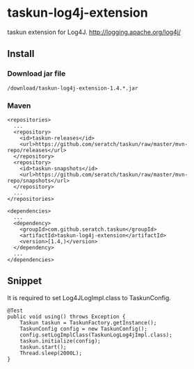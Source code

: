 # taskun-log4j-extension

taskun extension for Log4J.
http://logging.apache.org/log4j/

## Install

### Download jar file

    /download/taskun-log4j-extension-1.4.*.jar

### Maven

    <repositories>
      ...
      <repository>
        <id>taskun-releases</id>
        <url>https://github.com/seratch/taskun/raw/master/mvn-repo/releases</url>
      </repository>
      <repository>
        <id>taskun-snapshots</id>
        <url>https://github.com/seratch/taskun/raw/master/mvn-repo/snapshots</url>
      </repository>
      ...
    </repositories>

    <dependencies>
      ...
      <dependency>
        <groupId>com.github.seratch.taskun</groupId>
        <artifactId>taskun-log4j-extension</artifactId>
        <version>[1.4,)</version>
      </dependency>
      ...
    </dependencies>

## Snippet

It is required to set Log4JLogImpl.class to TaskunConfig.

    @Test
    public void using() throws Exception {
        Taskun taskun = TaskunFactory.getInstance();
        TaskunConfig config = new TaskunConfig();
        config.setLogImplClass(TaskunLogLog4jImpl.class);
        taskun.initialize(config);
        taskun.start();
        Thread.sleep(2000L);
    }


